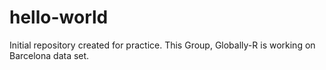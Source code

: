 # hello-world
Initial repository created for practice.
This Group, Globally-R is working on Barcelona data set.
